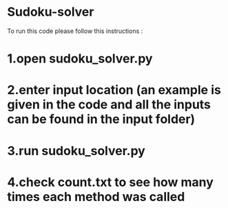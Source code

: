 # Sudoku-solver
To run this code please follow this instructions :

# 1.open sudoku_solver.py
# 2.enter input location (an example is given in the code and all the inputs can be found in the input folder)
# 3.run sudoku_solver.py
# 4.check count.txt to see how many times each method was called

